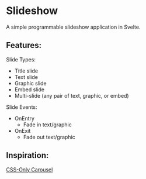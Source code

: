 # Slideshow

A simple programmable slideshow application in Svelte.

## Features:

Slide Types:

* Title slide
* Text slide
* Graphic slide
* Embed slide
* Multi-slide (any pair of text, graphic, or embed)

Slide Events:

* OnEntry
  * Fade in text/graphic
* OnExit
  * Fade out text/graphic

## Inspiration:

[CSS-Only Carousel](https://css-tricks.com/css-only-carousel/)